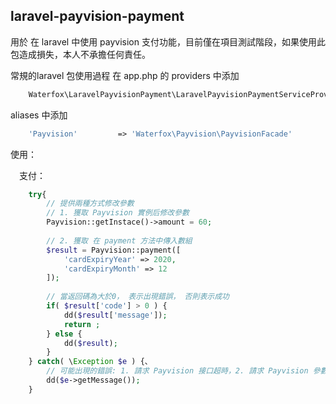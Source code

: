 ## laravel-payvision-payment

用於 在 laravel 中使用 payvision 支付功能，目前僅在項目測試階段，如果使用此包造成損失，本人不承擔任何責任。

常規的laravel 包使用過程
在 app.php 的 providers 中添加

```php
	Waterfox\LaravelPayvisionPayment\LaravelPayvisionPaymentServiceProvider::class
```

aliases 中添加
```php
	'Payvision'         => 'Waterfox\Payvision\PayvisionFacade'
```

使用：

&ensp;&ensp;支付：
```php
	try{
		// 提供兩種方式修改參數
	    // 1. 獲取 Payvision 實例后修改參數
		Payvision::getInstace()->amount = 60;
		
		// 2. 獲取 在 payment 方法中傳入數組
		$result = Payvision::payment([
			'cardExpiryYear' => 2020,
			'cardExpiryMonth' => 12
		]);
		
		// 當返回碼為大於0， 表示出現錯誤， 否則表示成功
		if( $result['code'] > 0 ) {
			dd($result['message']);
			return ;
		} else {
			dd($result);
		}
	} catch( \Exception $e ) {、
		// 可能出現的錯誤: 1. 請求 Payvision 接口超時，2. 請求 Payvision 參數不全， 3. 其他錯誤
		dd($e->getMessage());
	}
```
